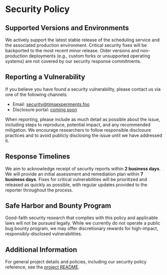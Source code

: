 # Security Policy

## Supported Versions and Environments
We actively support the latest stable release of the scheduling service and the
associated production environment. Critical security fixes will be backported
to the most recent minor release. Older versions and non-production deployments
(e.g., custom forks or unsupported operating systems) are not covered by our
security response commitments.

## Reporting a Vulnerability
If you believe you have found a security vulnerability, please contact us via
one of the following channels:

* Email: [security@timsexperiments.foo](mailto:security@timsexperiments.foo)
* Disclosure portal: [coming soon](https://security.timsexperiments.com/report)

When reporting, please include as much detail as possible about the issue,
including steps to reproduce, potential impact, and any recommended mitigation.
We encourage researchers to follow responsible disclosure practices and to
avoid publicly disclosing the issue until we have addressed it.

## Response Timelines
We aim to acknowledge receipt of security reports within **2 business days**.
We will provide an initial assessment and remediation plan within **7 business
days**. Fixes for critical vulnerabilities will be prioritized and released as
quickly as possible, with regular updates provided to the reporter throughout
the process.

## Safe Harbor and Bounty Program
Good-faith security research that complies with this policy and applicable laws
will not be pursued legally. While we currently do not operate a public bug
bounty program, we may offer discretionary rewards for high-impact,
responsibly-disclosed vulnerabilities.

## Additional Information
For general project details and policies, including our security policy
reference, see the [project README](README.md).
